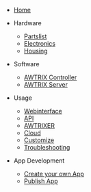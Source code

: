* [Home](v2/)


* Hardware
    * [Partslist](v2/partslist)
    * [Electronics](v2/electronics)
    * [Housing](v2/housing)

* Software
    * [AWTRIX Controller](v2/firmware)
    * [AWTRIX Server](v2/host)

* Usage
    * [Webinterface](v2/web)
    * [API](v2/api)
    * [AWTRIXER](v2/awtrixer)
    * [Cloud](v2/cloud)
    * [Customize](v2/customize)
    * [Troubleshooting](v2/trouble)

* App Development
    * [Create your own App](v2/app)
    * [Publish App](v2/apppublish)

